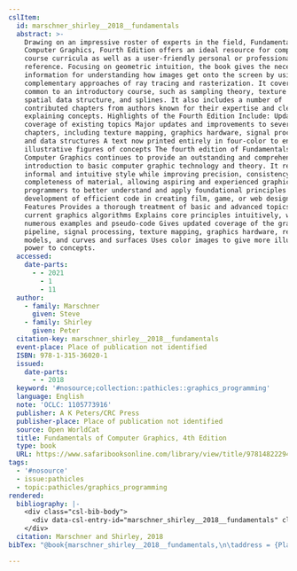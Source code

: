 ```yaml
---
cslItem:
  id: marschner_shirley__2018__fundamentals
  abstract: >-
    Drawing on an impressive roster of experts in the field, Fundamentals of
    Computer Graphics, Fourth Edition offers an ideal resource for computer
    course curricula as well as a user-friendly personal or professional
    reference. Focusing on geometric intuition, the book gives the necessary
    information for understanding how images get onto the screen by using the
    complementary approaches of ray tracing and rasterization. It covers topics
    common to an introductory course, such as sampling theory, texture mapping,
    spatial data structure, and splines. It also includes a number of
    contributed chapters from authors known for their expertise and clear way of
    explaining concepts. Highlights of the Fourth Edition Include: Updated
    coverage of existing topics Major updates and improvements to several
    chapters, including texture mapping, graphics hardware, signal processing,
    and data structures A text now printed entirely in four-color to enhance
    illustrative figures of concepts The fourth edition of Fundamentals of
    Computer Graphics continues to provide an outstanding and comprehensive
    introduction to basic computer graphic technology and theory. It retains an
    informal and intuitive style while improving precision, consistency, and
    completeness of material, allowing aspiring and experienced graphics
    programmers to better understand and apply foundational principles to the
    development of efficient code in creating film, game, or web designs. Key
    Features Provides a thorough treatment of basic and advanced topics in
    current graphics algorithms Explains core principles intuitively, with
    numerous examples and pseudo-code Gives updated coverage of the graphics
    pipeline, signal processing, texture mapping, graphics hardware, reflection
    models, and curves and surfaces Uses color images to give more illustrative
    power to concepts.
  accessed:
    date-parts:
      - - 2021
        - 1
        - 11
  author:
    - family: Marschner
      given: Steve
    - family: Shirley
      given: Peter
  citation-key: marschner_shirley__2018__fundamentals
  event-place: Place of publication not identified
  ISBN: 978-1-315-36020-1
  issued:
    date-parts:
      - - 2018
  keyword: '#nosource;collection::pathicles::graphics_programming'
  language: English
  note: 'OCLC: 1105773916'
  publisher: A K Peters/CRC Press
  publisher-place: Place of publication not identified
  source: Open WorldCat
  title: Fundamentals of Computer Graphics, 4th Edition
  type: book
  URL: https://www.safaribooksonline.com/library/view/title/9781482229417/?ar
tags:
  - '#nosource'
  - issue:pathicles
  - topic:pathicles/graphics_programming
rendered:
  bibliography: |-
    <div class="csl-bib-body">
      <div data-csl-entry-id="marschner_shirley__2018__fundamentals" class="csl-entry">Marschner, S. and Shirley, P. 2018 <i>Fundamentals of Computer Graphics, 4th Edition</i>. Place of publication not identified: A K Peters/CRC Press. Available at: <a href='https://www.safaribooksonline.com/library/view/title/9781482229417/?ar'>https://www.safaribooksonline.com/library/view/title/9781482229417/?ar</a> (Accessed: January 11, 2021).</div>
    </div>
  citation: Marschner and Shirley, 2018
bibTex: "@book{marschner_shirley__2018__fundamentals,\n\taddress = {Place of publication not identified},\n\tauthor = {Marschner, Steve and Shirley, Peter},\n\tyear = {2018},\n\tnote = {OCLC: 1105773916},\n\tpublisher = {A K Peters/CRC Press},\n\ttitle = {Fundamentals of {Computer} {Graphics}, 4th {Edition}},\n}\n\n"

---
```

